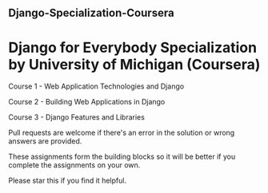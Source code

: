 ## Django-Specialization-Coursera

# Django for Everybody Specialization by University of Michigan (Coursera) 

Course 1 - Web Application Technologies and Django

Course 2 - Building Web Applications in Django

Course 3 - Django Features and Libraries


Pull requests are welcome if there's an error in the solution or wrong answers are provided.

These assignments form the building blocks so it will be better if you complete the assignments on your own. 

Please star this if you find it helpful.
